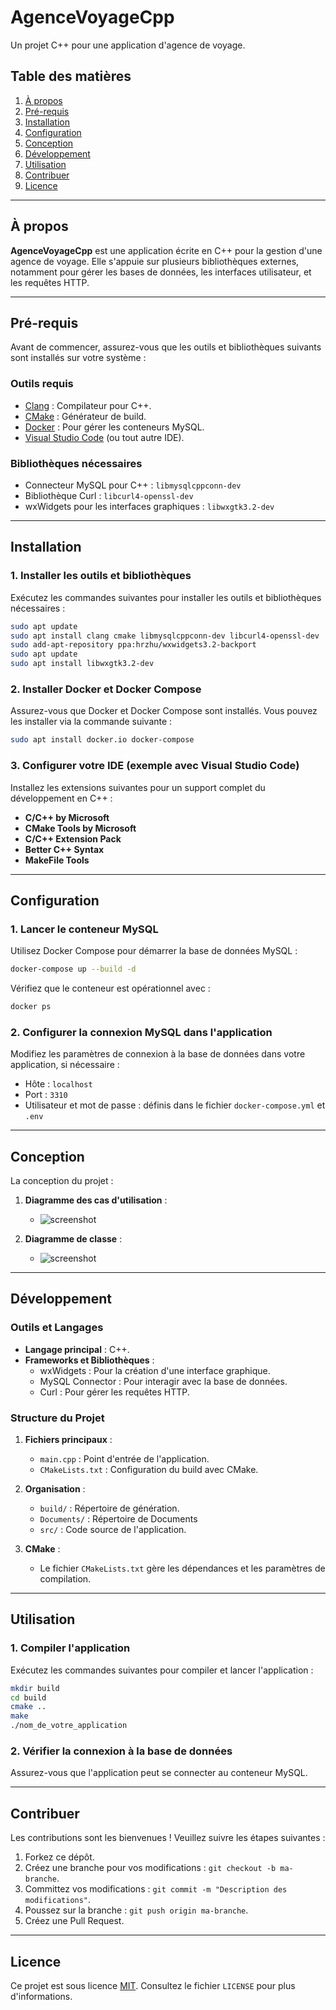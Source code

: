
# AgenceVoyageCpp

Un projet C++ pour une application d'agence de voyage.

## Table des matières

1. [À propos](#à-propos)
2. [Pré-requis](#pré-requis)
3. [Installation](#installation)
4. [Configuration](#configuration)
5. [Conception](#conception)
6. [Développement](#développement)
7. [Utilisation](#utilisation)
8. [Contribuer](#contribuer)
9. [Licence](#licence)

---

## À propos

**AgenceVoyageCpp** est une application écrite en C++ pour la gestion d'une agence de voyage. Elle s'appuie sur plusieurs bibliothèques externes, notamment pour gérer les bases de données, les interfaces utilisateur, et les requêtes HTTP.

---

## Pré-requis

Avant de commencer, assurez-vous que les outils et bibliothèques suivants sont installés sur votre système :

### Outils requis

- [Clang](https://clang.llvm.org/) : Compilateur pour C++.
- [CMake](https://cmake.org/) : Générateur de build.
- [Docker](https://www.docker.com/) : Pour gérer les conteneurs MySQL.
- [Visual Studio Code](https://code.visualstudio.com/) (ou tout autre IDE).

### Bibliothèques nécessaires

- Connecteur MySQL pour C++ : `libmysqlcppconn-dev`
- Bibliothèque Curl : `libcurl4-openssl-dev`
- wxWidgets pour les interfaces graphiques : `libwxgtk3.2-dev`

---

## Installation

### 1. Installer les outils et bibliothèques

Exécutez les commandes suivantes pour installer les outils et bibliothèques nécessaires :

```bash
sudo apt update
sudo apt install clang cmake libmysqlcppconn-dev libcurl4-openssl-dev
sudo add-apt-repository ppa:hrzhu/wxwidgets3.2-backport
sudo apt update
sudo apt install libwxgtk3.2-dev
```

### 2. Installer Docker et Docker Compose

Assurez-vous que Docker et Docker Compose sont installés. Vous pouvez les installer via la commande suivante :

```bash
sudo apt install docker.io docker-compose
```

### 3. Configurer votre IDE (exemple avec Visual Studio Code)

Installez les extensions suivantes pour un support complet du développement en C++ :
- **C/C++ by Microsoft**
- **CMake Tools by Microsoft**
- **C/C++ Extension Pack**
- **Better C++ Syntax**
- **MakeFile Tools**

---

## Configuration

### 1. Lancer le conteneur MySQL

Utilisez Docker Compose pour démarrer la base de données MySQL :

```bash
docker-compose up --build -d
```

Vérifiez que le conteneur est opérationnel avec :

```bash
docker ps
```

### 2. Configurer la connexion MySQL dans l'application

Modifiez les paramètres de connexion à la base de données dans votre application, si nécessaire :
- Hôte : `localhost`
- Port : `3310`
- Utilisateur et mot de passe : définis dans le fichier `docker-compose.yml` et `.env`

---

## Conception

La conception du projet :

1. **Diagramme des cas d'utilisation** :
   - ![screenshot](Documents/DiagrammeCasUtilisations/DUse.png)

2. **Diagramme de classe** :
   - ![screenshot](Documents/DiagrammeDeClasse/DClasse.png)

---

## Développement

### Outils et Langages
- **Langage principal** : C++.
- **Frameworks et Bibliothèques** :
  - wxWidgets : Pour la création d'une interface graphique.
  - MySQL Connector : Pour interagir avec la base de données.
  - Curl : Pour gérer les requêtes HTTP.

### Structure du Projet
1. **Fichiers principaux** :
   - `main.cpp` : Point d'entrée de l'application.
   - `CMakeLists.txt` : Configuration du build avec CMake.

2. **Organisation** :
   - `build/` : Répertoire de génération.
   - `Documents/` : Répertoire de Documents 
   - `src/` : Code source de l'application.

3. **CMake** :
   - Le fichier `CMakeLists.txt` gère les dépendances et les paramètres de compilation.

---

## Utilisation

### 1. Compiler l'application

Exécutez les commandes suivantes pour compiler et lancer l'application :

```bash
mkdir build
cd build
cmake ..
make
./nom_de_votre_application
```

### 2. Vérifier la connexion à la base de données

Assurez-vous que l'application peut se connecter au conteneur MySQL.

---

## Contribuer

Les contributions sont les bienvenues ! Veuillez suivre les étapes suivantes :
1. Forkez ce dépôt.
2. Créez une branche pour vos modifications : `git checkout -b ma-branche`.
3. Committez vos modifications : `git commit -m "Description des modifications"`.
4. Poussez sur la branche : `git push origin ma-branche`.
5. Créez une Pull Request.

---

## Licence

Ce projet est sous licence [MIT](LICENSE). Consultez le fichier `LICENSE` pour plus d'informations.